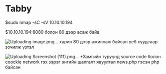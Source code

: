 # Tabby

$sudo nmap -sC -sV 10.10.10.194

$10.10.10.194:8080 болон 80 дээр асаж байв

![Uploading image.png…]()
харин 80 дээр ажиллаж байсан веб хуудсаар зочилж үзтэл

![Uploading Screenshot (111).png…]()
*Хамгийн түрүүнд source code болон coockie network гэх зэрэг энгийн шалгалт явуултал news.php гэсэн php байсан 



